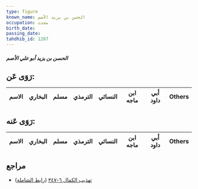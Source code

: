 ```yaml
---
type: figure
known_name: الحسن بن يزيد الأصم
occupation: محدث
birth_date:
passing_date:
tahdhib_id: 1287
---
```

##### الحسن بن يزيد أبو علي الأصم

## رَوَى عَن:
| الاسم | البخاري | مسلم | الترمذي | النسائي | ابن ماجه | أبي داود | Others |
| ----- | ------- | ---- | ------- | ------- | -------- | -------- | ------ |
## رَوَى عَنه:
| الاسم | البخاري | مسلم | الترمذي | النسائي | ابن ماجه | أبي داود | Others |
| ----- | ------- | ---- | ------- | ------- | -------- | -------- | ------ |
## مراجع
- [تهذيب الكمال ٦-٣٤٧](obsidian://open?vault=Tahdhib-al-Kamal&file=Figures/١٢٨٧-الحسن%20بن%20يزيد%20أبو%20علي%20الأصم) ([رابط الشاملة](https://shamela.ws/book/3722/3011))